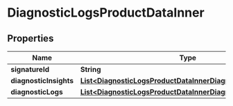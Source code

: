 

# DiagnosticLogsProductDataInner


## Properties

| Name | Type | Description | Notes |
|------------ | ------------- | ------------- | -------------|
|**signatureId** | **String** |  |  [optional] |
|**diagnosticInsights** | [**List&lt;DiagnosticLogsProductDataInnerDiagnosticInsightsInner&gt;**](DiagnosticLogsProductDataInnerDiagnosticInsightsInner.md) |  |  [optional] |
|**diagnosticLogs** | [**List&lt;DiagnosticLogsProductDataInnerDiagnosticLogsInner&gt;**](DiagnosticLogsProductDataInnerDiagnosticLogsInner.md) |  |  [optional] |



